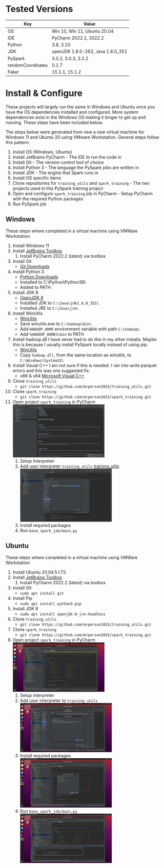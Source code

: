 # Tested Versions

| Key               | Value                             |
|-------------------|-----------------------------------|
| OS                | Win 10, Win 11, Ubuntu 20.04      |
| IDE               | PyCharm 2022.1, 2022.2            |
| Python            | 3.8, 3.10                         |
| JDK               | openJDK 1.8.0-262, Java 1.8.0_351 |
| PySpark           | 3.0.2, 3.0.3, 3.2.2               |
| randomCoordinates | 0.1.7                             |
| Faker             | 15.1.1, 15.1.2                    |

# Install & Configure

These projects will largely run the same in Windows and Ubuntu once you have the OS dependencies installed and
configured. More system dependencies exist in the Windows OS making it longer to get up and running. These steps have
been included below.

The steps below were generated from new a new virtual machine for Windows 11 and Ubuntu 20 using VMware Workstation.
General steps follow this pattern:

1. Install OS (Windows, Ubuntu)
2. Install JetBrains PyCharm - The IDE to run the code in
3. Install Git - The version control tool of choice
4. Install Python 3 - The language the PySpark jobs are written in
5. Install JDK - The engine that Spark runs in
6. Install OS specific items
7. Clone repositories for `training_utils` and `spark_training` - The two projects used in this PySpark training project
8. Open and configure `spark_training` job in PyCharm - Setup PyCharm with the required Python packages
9. Run PySpark job

## Windows

These steps where completed in a virtual machine using VMWare Workstation

1. Install Windows 11
2. Install [JetBrains Toolbox](https://www.jetbrains.com/toolbox-app/)
    1. Install PyCharm 2022.2 (latest) via toolbox
3. Install Git
    - [Git Downloads](https://git-scm.com/downloads)
4. Install Python 3
    - [Python Downloads](https://www.python.org/downloads/release/python-380/)
    - Installed to C:\Python\Python38\
    - Added to PATH
5. Install JDK 8
    - [OpenJDK 8](https://www.oracle.com/java/technologies/downloads/#java8-windows)
    - Installed JDK to `C:\Java\jdk1.8.0_351\ `
    - Installed JRE to `C:\Java\jre\ `
6. Install WinUtils
    - [WinUtils](https://github.com/cdarlint/winutils)
    - Save winutils.exe to `C:\hadoop\bin\ `
    - Add `HADOOP_HOME` environment variable with path `C:\hadoop\ `
    - Add `%HADOOP_HOME%\bin` to PATH
7. Install hadoop.dll
   I have never had to do this in my other installs. Maybe this is because I usually install PySpark locally instead
   of using pip.
    - [WinUtils](https://github.com/cdarlint/winutils)
    - Copy `hadoop.dll`, from the same location as winutils, to `C:\Windows\System32\ `
8. Install Visual C++
   I am not sure if this is needed. I ran into write parquet errors and this was one suggested fix.
    - x86 & x64 [Microsoft Visual C++](https://www.microsoft.com/en-au/download/details.aspx?id=26999)
9. Clone `training_utils`
    - `git clone https://github.com/mrperson2015/training_utils.git`
10. Clone `spark_training`
    - `git clone https://github.com/mrperson2015/spark_training.git`
11. Open project `spark_training` in PyCharm<br>
    [<img src="./assets/setup/win/open_job.png" width="300" />](./assets/setup/win/open_job.png)
    1. Setup Interpreter
    2. Add user interpreter `training_utils`
       [training_utils](https://github.com/mrperson2015/training_utils)<br>
       [<img src="./assets/setup/win/setup_venv.png" width="300" />](./assets/setup/win/setup_venv.png)
    3. Install required packages
    4. Run `base_spark_job/main.py`

## Ubuntu

These steps where completed in a virtual machine using VMWare Workstation

1. Install Ubuntu 20.04.5 LTS
2. Install [JetBrains Toolbox](https://www.jetbrains.com/toolbox-app/)
    1. Install PyCharm 2022.2 (latest) via toolbox
3. Install Git
    - `sudo apt install git`
4. Install Pip
    - `sudo apt install python3-pip`
5. Install JDK 8
    - `sudo apt install openjdk-8-jre-headless`
6. Clone `training_utils`
    - `git clone https://github.com/mrperson2015/training_utils.git`
7. Clone `spark_training`
    - `git clone https://github.com/mrperson2015/spark_training.git`
8. Open project `spark_training` in PyCharm<br>
   [<img src="./assets/setup/ubuntu/base_spark_job_main.png" width="300" />](./assets/setup/ubuntu/base_spark_job_main.png)
    1. Setup interpreter
    2. Add user interpreter to `training_utils`<br>
       [<img src="./assets/setup/ubuntu/setup_interpreter.png" width="300" />](./assets/setup/ubuntu/setup_interpreter.png)
    3. Install required packages<br>
       [<img src="./assets/setup/ubuntu/package_requirements.png" width="300" />](./assets/setup/ubuntu/package_requirements.png)
    4. Run `base_spark_job/main.py`<br>
       [<img src="./assets/setup/ubuntu/job_complete.png" width="300" />](./assets/setup/ubuntu/job_complete.png)
